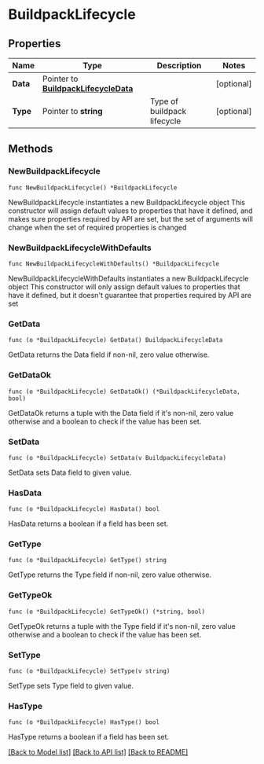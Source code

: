 # BuildpackLifecycle

## Properties

Name | Type | Description | Notes
------------ | ------------- | ------------- | -------------
**Data** | Pointer to [**BuildpackLifecycleData**](BuildpackLifecycleData.md) |  | [optional] 
**Type** | Pointer to **string** | Type of buildpack lifecycle | [optional] 

## Methods

### NewBuildpackLifecycle

`func NewBuildpackLifecycle() *BuildpackLifecycle`

NewBuildpackLifecycle instantiates a new BuildpackLifecycle object
This constructor will assign default values to properties that have it defined,
and makes sure properties required by API are set, but the set of arguments
will change when the set of required properties is changed

### NewBuildpackLifecycleWithDefaults

`func NewBuildpackLifecycleWithDefaults() *BuildpackLifecycle`

NewBuildpackLifecycleWithDefaults instantiates a new BuildpackLifecycle object
This constructor will only assign default values to properties that have it defined,
but it doesn't guarantee that properties required by API are set

### GetData

`func (o *BuildpackLifecycle) GetData() BuildpackLifecycleData`

GetData returns the Data field if non-nil, zero value otherwise.

### GetDataOk

`func (o *BuildpackLifecycle) GetDataOk() (*BuildpackLifecycleData, bool)`

GetDataOk returns a tuple with the Data field if it's non-nil, zero value otherwise
and a boolean to check if the value has been set.

### SetData

`func (o *BuildpackLifecycle) SetData(v BuildpackLifecycleData)`

SetData sets Data field to given value.

### HasData

`func (o *BuildpackLifecycle) HasData() bool`

HasData returns a boolean if a field has been set.

### GetType

`func (o *BuildpackLifecycle) GetType() string`

GetType returns the Type field if non-nil, zero value otherwise.

### GetTypeOk

`func (o *BuildpackLifecycle) GetTypeOk() (*string, bool)`

GetTypeOk returns a tuple with the Type field if it's non-nil, zero value otherwise
and a boolean to check if the value has been set.

### SetType

`func (o *BuildpackLifecycle) SetType(v string)`

SetType sets Type field to given value.

### HasType

`func (o *BuildpackLifecycle) HasType() bool`

HasType returns a boolean if a field has been set.


[[Back to Model list]](../README.md#documentation-for-models) [[Back to API list]](../README.md#documentation-for-api-endpoints) [[Back to README]](../README.md)


